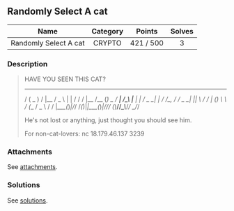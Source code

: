 ## Randomly Select A cat

|  Name  |  Category  |  Points  |  Solves  |
| :----: | :----: | :----: | :----: |
|  Randomly Select A cat |  CRYPTO  |  421 / 500  |  3  |

### Description
> HAVE YOU SEEN THIS CAT?
> 
>  _ ___   _ ____ ___ _ _   __   _ ________ _ __       ___   _   ____ 
> / ( _ ) / |__  / _ \ | | / /  / |__ /__  (_)  \__ __/ __| /_\ |__  |
> | / _ \_| | / /\_, /_  _/ _ \_| ||_ \ / / | () \ \ / (__ / _ \  / / 
> |_\___(_)_|/_/  /_(_)|_|\___(_)_|___//_/ (_)__//_\_\\___/_/ \_\/_/
>                                                      
> He's not lost or anything, just thought you should see him.
> 
> For non-cat-lovers: nc 18.179.46.137 3239

### Attachments
See [attachments](https://github.com/roadicing/ctf-writeups/tree/main/2019/hitconctf-quals/randomly-select-a-cat/attachments).

### Solutions
See [solutions](https://github.com/roadicing/ctf-writeups/tree/main/2019/hitconctf-quals/randomly-select-a-cat/solutions).